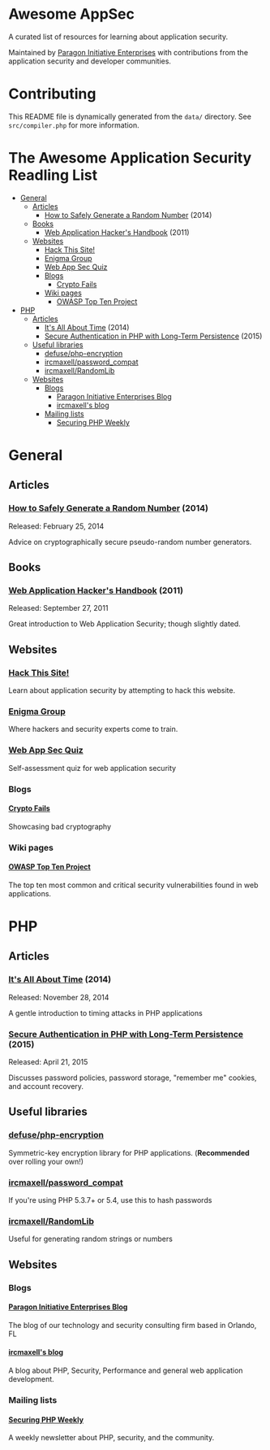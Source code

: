 # Awesome AppSec

A curated list of resources for learning about application security.

Maintained by [Paragon Initiative Enterprises](https://paragonie.com) with
contributions from the application security and developer communities.

# Contributing

This README file is dynamically generated from the `data/` directory. 
See `src/compiler.php` for more information.

# The Awesome Application Security Readling List

  * [General](#general)
    * [Articles](#articles)
      * [How to Safely Generate a Random Number](#how-to-safely-generate-a-random-number-2014) (2014)
    * [Books](#books)
      * [Web Application Hacker's Handbook](#web-application-hackers-handbook-2011) (2011)
    * [Websites](#websites)
      * [Hack This Site!](#hack-this-site)
      * [Enigma Group](#enigma-group)
      * [Web App Sec Quiz](#web-app-sec-quiz)
      * [Blogs](#blogs)
        * [Crypto Fails](#crypto-fails)
      * [Wiki pages](#wiki-pages)
        * [OWASP Top Ten Project](#owasp-top-ten-project)
  * [PHP](#php)
    * [Articles](#articles)
      * [It's All About Time](#its-all-about-time-2014) (2014)
      * [Secure Authentication in PHP with Long-Term Persistence](#secure-authentication-in-php-with-long-term-persistence-2015) (2015)
    * [Useful libraries](#useful-libraries)
      * [defuse/php-encryption](#defuse-php-encryption)
      * [ircmaxell/password_compat](#ircmaxell-password-compat)
      * [ircmaxell/RandomLib](#ircmaxell-randomlib)
    * [Websites](#websites)
      * [Blogs](#blogs)
        * [Paragon Initiative Enterprises Blog](#paragon-initiative-enterprises-blog)
        * [ircmaxell's blog](#ircmaxells-blog)
      * [Mailing lists](#mailing-lists)
        * [Securing PHP Weekly](#securing-php-weekly)


# General

## Articles

### [How to Safely Generate a Random Number](http://sockpuppet.org/blog/2014/02/25/safely-generate-random-numbers/) (2014)

Released: February 25, 2014

Advice on cryptographically secure pseudo-random number generators.

## Books

### [Web Application Hacker's Handbook](http://mdsec.net/wahh) (2011)

Released: September 27, 2011

Great introduction to Web Application Security; though slightly dated.

## Websites

### [Hack This Site!](http://www.hackthissite.org)

Learn about application security by attempting to hack this website.

### [Enigma Group](http://www.enigmagroup.org)

Where hackers and security experts come to train.

### [Web App Sec Quiz](https://timoh6.github.io/WebAppSecQuiz/)

Self-assessment quiz for web application security

### Blogs

#### [Crypto Fails](http://cryptofails.com)

Showcasing bad cryptography

### Wiki pages

#### [OWASP Top Ten Project](https://www.owasp.org/index.php/Category:OWASP_Top_Ten_Project)

The top ten most common and critical security vulnerabilities found in web applications.

# PHP

## Articles

### [It's All About Time](http://blog.ircmaxell.com/2014/11/its-all-about-time.html) (2014)

Released: November 28, 2014

A gentle introduction to timing attacks in PHP applications

### [Secure Authentication in PHP with Long-Term Persistence](https://paragonie.com/blog/2015/04/secure-authentication-php-with-long-term-persistence) (2015)

Released: April 21, 2015

Discusses password policies, password storage, "remember me" cookies, and account recovery.

## Useful libraries

### [defuse/php-encryption](https://github.com/defuse/php-encryption)

Symmetric-key encryption library for PHP applications. (**Recommended** over rolling your own!)

### [ircmaxell/password_compat](https://github.com/ircmaxell/password_compat)

If you're using PHP 5.3.7+ or 5.4, use this to hash passwords

### [ircmaxell/RandomLib](https://github.com/ircmaxell/RandomLib)

Useful for generating random strings or numbers

## Websites

### Blogs

#### [Paragon Initiative Enterprises Blog](https://paragonie.com/blog/)

The blog of our technology and security consulting firm based in Orlando, FL

#### [ircmaxell's blog](http://blog.ircmaxell.com)

A blog about PHP, Security, Performance and general web application development.

### Mailing lists

#### [Securing PHP Weekly](http://securingphp.com)

A weekly newsletter about PHP, security, and the community.
